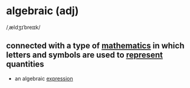 # algebraic (adj)

/ˌældʒɪˈbreɪɪk/

## connected with a type of [mathematics](../m/mathematics-n.md#the-study-of-numbers-and-shapes) in which letters and symbols are used to [represent](../r/represent-v.md#to-show-somebodysomething-especially-in-a-picture) quantities

- an algebraic [expression](../e/expression-n.md#a-group-of-signs-that-represent-an-idea-or-a-quantity-biểu-thức)